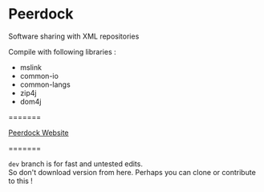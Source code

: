 # Peerdock
Software sharing with XML repositories

Compile with following libraries :
- mslink
- common-io
- common-langs
- zip4j
- dom4j

=======

[Peerdock Website](https://peerdock.co)

=======

`dev` branch is for fast and untested edits.<br>
So don't download version from here. Perhaps you can clone or contribute to this !
